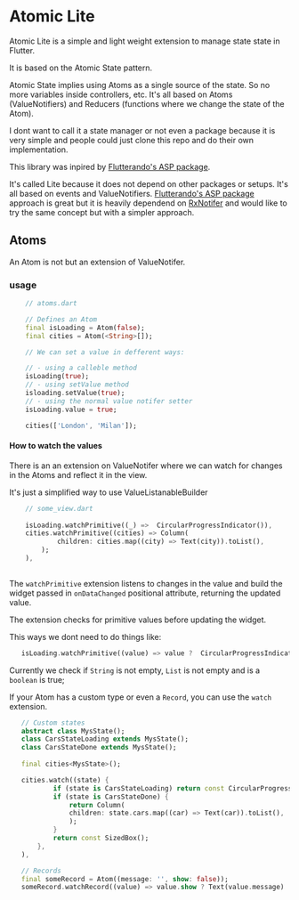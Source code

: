 
# Atomic Lite
Atomic Lite is a simple and light weight extension to manage state state in Flutter. 

It is based on the Atomic State pattern. 

Atomic State implies using Atoms as a single source of the state. So no more variables inside controllers, etc.
It's all based on Atoms (ValueNotifiers) and Reducers (functions where we change the state of the Atom).

I dont want to call it a state manager or not even a package because it is very simple and  people could just clone this repo and do their own implementation.

This library was inpired by [Flutterando's ASP package](https://github.com/Flutterando/asp).

It's called Lite because it does not depend on other packages or setups. It's all based on events and ValueNotifiers.
[Flutterando's ASP package](https://github.com/Flutterando/asp) approach is great but it is heavily dependend on [RxNotifer](https://github.com/Flutterando/rx_notifier) and  would like to try the same concept but with a simpler approach.

## Atoms
An Atom is not but an extension of ValueNotifer.


### usage
```dart 
    // atoms.dart

    // Defines an Atom
    final isLoading = Atom(false);
    final cities = Atom(<String>[]);

    // We can set a value in defferent ways:

    // - using a calleble method
    isLoading(true);
    // - using setValue method
    isloading.setValue(true);
    // - using the normal value notifer setter
    isLoading.value = true;

    cities(['London', 'Milan']);

```
#### How to watch the values
There is an an extension on ValueNotifer where we can watch for changes in the Atoms and reflect it in the view.

It's just a simplified way to use ValueListanableBuilder

```dart
    // some_view.dart
    
    isLoading.watchPrimitive((_) =>  CircularProgressIndicator()),
    cities.watchPrimitive((cities) => Column(
            children: cities.map((city) => Text(city)).toList(),
        );
    ),
    
```
 The `watchPrimitive` extension listens to changes in the value and build the widget passed in `onDataChanged` positional attribute, returning the updated value.

 The extension checks for primitive values before updating the widget.

 This ways we dont need to do things like:
 ```dart
    isLoading.watchPrimitive((value) => value ?  CircularProgressIndicator() : SizedBox()),
 ```
 Currently we check if `String` is not empty, `List` is not empty and is a `boolean` is true;

 If your Atom has a custom type or even a `Record`, you can use the  `watch` extension.
 ```dart
    // Custom states
    abstract class MysState();
    class CarsStateLoading extends MysState();
    class CarsStateDone extends MysState();
  
    final cities<MysState>();

    cities.watch((state) {
            if (state is CarsStateLoading) return const CircularProgressIndicator();
            if (state is CarsStateDone) {
                return Column(
                children: state.cars.map((car) => Text(car)).toList(),
                );
            }
            return const SizedBox();
        },
    ),

    // Records
    final someRecord = Atom((message: '', show: false));
    someRecord.watchRecord((value) => value.show ? Text(value.message) : const SizedBox()),
 ```
